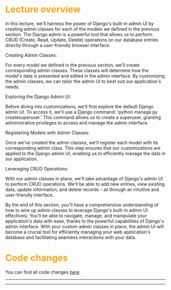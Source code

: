 # <span style="color:orange">Lecture overview</span>

In this lecture, we'll harness the power of Django's built-in admin UI by creating admin classes for each of the models we defined in the previous section. The Django admin is a powerful tool that allows us to perform CRUD (Create, Read, Update, Delete) operations on our database entries directly through a user-friendly browser interface.

Creating Admin Classes:

For every model we defined in the previous section, we'll create corresponding admin classes. These classes will determine how the model's data is presented and edited in the admin interface. By customizing the admin classes, we can tailor the admin UI to best suit our application's needs.

Exploring the Django Admin UI:

Before diving into customizations, we'll first explore the default Django admin UI. To access it, we'll use a Django command: 'python manage.py createsuperuser.' This command allows us to create a superuser, granting administrative privileges to access and manage the admin interface.

Registering Models with Admin Classes:

Once we've created the admin classes, we'll register each model with its corresponding admin class. This step ensures that our customizations are applied to the Django admin UI, enabling us to efficiently manage the data in our application.

Leveraging CRUD Operations:

With our admin classes in place, we'll take advantage of Django's admin UI to perform CRUD operations. We'll be able to add new entries, view existing data, update information, and delete records – all through an intuitive and user-friendly interface.

By the end of this section, you'll have a comprehensive understanding of how to wire up admin classes to leverage Django's built-in admin UI effectively. You'll be able to navigate, manage, and manipulate your application's data with ease, thanks to the powerful capabilities of Django's admin interface. With your custom admin classes in place, the admin UI will become a crucial tool for efficiently managing your web application's database and facilitating seamless interactions with your data.

# <span style="color:orange">Code changes</span>

You can find all code changes [here](https://github.com/bobby-didcoding/build-and-deploy-dockerised-django-app-handbook/pull/4/files).


***
***